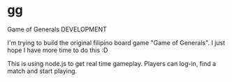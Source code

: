 # gg
Game of Generals DEVELOPMENT

I'm trying to build the original filipino board game "Game of Generals".
I just hope  I have more time to do this :D

This is using node.js to get real time gameplay. Players can log-in, find a match and start playing.
